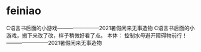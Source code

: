 # feiniao
C语言书后面的小游戏————————2021暑假闲来无事造物
C语言书后面的小游戏，搬下来改了改，样子稍微好看了点。 本体： 控制水母避开障碍物前行！ ————————2021暑假闲来无事造物
